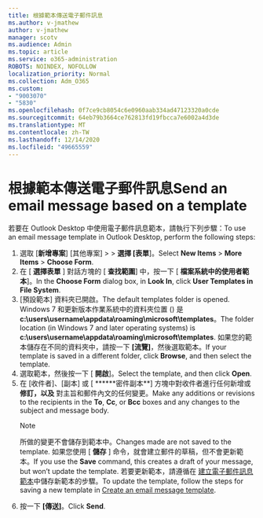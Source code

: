 ```yaml
---
title: 根據範本傳送電子郵件訊息
ms.author: v-jmathew
author: v-jmathew
manager: scotv
ms.audience: Admin
ms.topic: article
ms.service: o365-administration
ROBOTS: NOINDEX, NOFOLLOW
localization_priority: Normal
ms.collection: Adm_O365
ms.custom:
- "9003070"
- "5830"
ms.openlocfilehash: 0f7ce9cb8054c6e0960aab334ad47123320a0cde
ms.sourcegitcommit: 64eb79b3664ce762813fd19fbcca7e6002a4d3de
ms.translationtype: MT
ms.contentlocale: zh-TW
ms.lasthandoff: 12/14/2020
ms.locfileid: "49665559"
---
```

# <a name="send-an-email-message-based-on-a-template"></a><span data-ttu-id="5776a-102">根據範本傳送電子郵件訊息</span><span class="sxs-lookup"><span data-stu-id="5776a-102">Send an email message based on a template</span></span>

<span data-ttu-id="5776a-103">若要在 Outlook Desktop 中使用電子郵件訊息範本，請執行下列步驟：</span><span class="sxs-lookup"><span data-stu-id="5776a-103">To use an email message template in Outlook Desktop, perform the following steps:</span></span>

1. <span data-ttu-id="5776a-104">選取 [**新增專案**] [其他專案]  >    >  **選擇 [表單**]。</span><span class="sxs-lookup"><span data-stu-id="5776a-104">Select **New Items** > **More Items** > **Choose Form**.</span></span>
2. <span data-ttu-id="5776a-105">在 [ **選擇表單** ] 對話方塊的 [ **查找範圍**] 中，按一下 [ **檔案系統中的使用者範本**]。</span><span class="sxs-lookup"><span data-stu-id="5776a-105">In the **Choose Form** dialog box, in **Look In**, click **User Templates in File System**.</span></span>
3. <span data-ttu-id="5776a-106">[預設範本] 資料夾已開啟。</span><span class="sxs-lookup"><span data-stu-id="5776a-106">The default templates folder is opened.</span></span> <span data-ttu-id="5776a-107">Windows 7 和更新版本作業系統中的資料夾位置 () 是 **c:\users\username\appdata\roaming\microsoft\templates**。</span><span class="sxs-lookup"><span data-stu-id="5776a-107">The folder location (in Windows 7 and later operating systems) is **c:\users\username\appdata\roaming\microsoft\templates**.</span></span> <span data-ttu-id="5776a-108">如果您的範本儲存在不同的資料夾中，請按一下 **[流覽]**，然後選取範本。</span><span class="sxs-lookup"><span data-stu-id="5776a-108">If your template is saved in a different folder, click **Browse**, and then select the template.</span></span>
4. <span data-ttu-id="5776a-109">選取範本，然後按一下 [ **開啟**]。</span><span class="sxs-lookup"><span data-stu-id="5776a-109">Select the template, and then click **Open**.</span></span>
5. <span data-ttu-id="5776a-110">在 [收件者]、[副本] 或 [ \*\*\*\*\*\*密件副本\*\*] 方塊中對收件者進行任何新增或 **修訂，以及** 對主旨和郵件內文的任何變更。</span><span class="sxs-lookup"><span data-stu-id="5776a-110">Make any additions or revisions to the recipients in the **To**, **Cc**, or **Bcc** boxes and any changes to the subject and message body.</span></span>
    > [!NOTE]
    > <span data-ttu-id="5776a-111">所做的變更不會儲存到範本中。</span><span class="sxs-lookup"><span data-stu-id="5776a-111">Changes made are not saved to the template.</span></span> <span data-ttu-id="5776a-112">如果您使用 [ **儲存** ] 命令，就會建立郵件的草稿，但不會更新範本。</span><span class="sxs-lookup"><span data-stu-id="5776a-112">If you use the **Save** command, this creates a draft of your message, but won’t update the template.</span></span> <span data-ttu-id="5776a-113">若要更新範本，請遵循在 [建立電子郵件訊息範本](https://support.microsoft.com/office/create-an-email-message-template-43ec7142-4dd0-4351-8727-bd0977b6b2d1)中儲存新範本的步驟。</span><span class="sxs-lookup"><span data-stu-id="5776a-113">To update the template, follow the steps for saving a new template in [Create an email message template](https://support.microsoft.com/office/create-an-email-message-template-43ec7142-4dd0-4351-8727-bd0977b6b2d1).</span></span>
6. <span data-ttu-id="5776a-114">按一下 **[傳送]**。</span><span class="sxs-lookup"><span data-stu-id="5776a-114">Click **Send**.</span></span>
